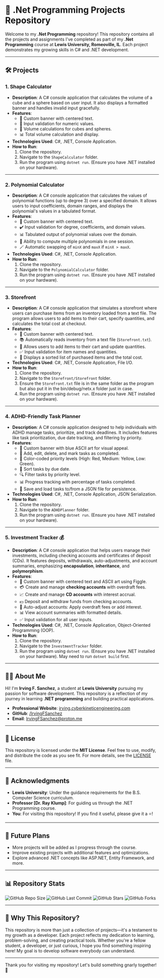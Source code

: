 # 🚀 .Net Programming Projects Repository

Welcome to my **.Net Programming** repository! This repository contains all the projects and assignments I've completed as part of my **.Net Programming** course at **Lewis University, Romeoville, IL**. Each project demonstrates my growing skills in C# and .NET development.

---

## 🛠️ Projects

### 1. **Shape Calculator**

- **Description**: A C# console application that calculates the volume of a cube and a sphere based on user input. It also displays a formatted banner and handles invalid input gracefully.
- **Features**:
  - 🎨 Custom banner with centered text.
  - 🔢 Input validation for numeric values.
  - 📐 Volume calculations for cubes and spheres.
  - 📊 Total volume calculation and display.
- **Technologies Used**: C#, .NET, Console Application.
- **How to Run**:
  1. Clone the repository.
  2. Navigate to the `ShapeCalculator` folder.
  3. Run the program using `dotnet run`. (Ensure you have .NET installed on your hardware).

---

### 2. **Polynomial Calculator**

- **Description**: A C# console application that calculates the values of polynomial functions (up to degree 3) over a specified domain. It allows users to input coefficients, domain ranges, and displays the polynomial's values in a tabulated format.
- **Features**:
  - 🎨 Custom banner with centered text.
  - ✔️ Input validation for degree, coefficients, and domain values.
  - 📊 Tabulated output of polynomial values over the domain.
  - 🔄 Ability to compute multiple polynomials in one session.
  - 🪄 Automatic swapping of `minX` and `maxX` if `minX > maxX`.
- **Technologies Used**: C#, .NET, Console Application.
- **How to Run**:
  1. Clone the repository.
  2. Navigate to the `PolynomialCalculator` folder.
  3. Run the program using `dotnet run`. (Ensure you have .NET installed on your hardware).

---

### 3. **Storefront**

- **Description**: A C# console application that simulates a storefront where users can purchase items from an inventory loaded from a text file. The program allows users to add items to their cart, specify quantities, and calculates the total cost at checkout.
- **Features**:
  - 🎨 Custom banner with centered text.
  - 📚 Automatically reads inventory from a text file (`Storefront.txt`).
  - 🛒 Allows users to add items to their cart and update quantities.
  - ✅ Input validation for item names and quantities.
  - 🧾 Displays a sorted list of purchased items and the total cost.
- **Technologies Used**: C#, .NET, Console Application, File I/O.
- **How to Run**:
  1. Clone the repository.
  2. Navigate to the `Storefront/Storefront` folder.
  3. Ensure the `Storefront.txt` file is in the same folder as the program but also put it in the bin/debug/netx.x folder just in case.
  4. Run the program using `dotnet run`. (Ensure you have .NET installed on your hardware).

---

### 4. **ADHD-Friendly Task Planner**

- **Description**: A C# console application designed to help individuals with ADHD manage tasks, prioritize, and track deadlines. It includes features like task prioritization, due date tracking, and filtering by priority.
- **Features**:
  - 🎨 Custom banner with blue ASCII art for visual appeal.
  - 📝 Add, edit, delete, and mark tasks as completed.
  - 🎨 Color-coded priority levels (High: Red, Medium: Yellow, Low: Green).
  - 📅 Sort tasks by due date.
  - 🔍 Filter tasks by priority level.
  - 📊 Progress tracking with percentage of tasks completed.
  - 💾 Save and load tasks to/from a JSON file for persistence.
- **Technologies Used**: C#, .NET, Console Application, JSON Serialization.
- **How to Run**:
  1. Clone the repository.
  2. Navigate to the `ADHDPlanner` folder.
  3. Run the program using `dotnet run`. (Ensure you have .NET installed on your hardware).

---

### 5. **Investment Tracker** 💰

- **Description**: A C# console application that helps users manage their investments, including checking accounts and certificates of deposit (CDs). It features deposits, withdrawals, auto-adjustments, and account summaries, emphasizing **encapsulation**, **inheritance**, and **polymorphism**.
- **Features**:
  - 🎨 Custom banner with centered text and ASCII art using Figgle.
  - 💳 Create and manage **checking accounts** with overdraft fees.
  - 📈 Create and manage **CD accounts** with interest accrual.
  - 💵 Deposit and withdraw funds from checking accounts.
  - 🔄 Auto-adjust accounts: Apply overdraft fees or add interest.
  - 📊 View account summaries with formatted details.
  - ✅ Input validation for all user inputs.
- **Technologies Used**: C#, .NET, Console Application, Object-Oriented Programming (OOP).
- **How to Run**:
  1. Clone the repository.
  2. Navigate to the `InvestmentTracker` folder.
  3. Run the program using `dotnet run`. (Ensure you have .NET installed on your hardware). May need to run `dotnet build` first.

---

## 🧑‍💻 About Me

Hi! I'm **Irving F. Sanchez**, a student at **Lewis University** pursuing my passion for software development. This repository is a reflection of my journey in learning **.NET programming** and building practical applications.

- **Professional Website**: [irving.cyberkineticengineering.com](https://irving.cyberkineticengineering.com/)
- **GitHub**: [/IrvingFSanchez](https://github.com/IrvingFSanchez)
- **Email**: <IrvingFSanchez@proton.me>

---

## 📜 License

This repository is licensed under the **MIT License**. Feel free to use, modify, and distribute the code as you see fit. For more details, see the [LICENSE](LICENSE) file.

---

## 🙏 Acknowledgments

- **Lewis University**: Under the guidance requirements for the B.S. Computer Science curriculum.
- **Professor [Dr. Ray Klump]**: For guiding us through the .NET Programming course.
- **You**: For visiting this repository! If you find it useful, please give it a ⭐!

---

## 🚧 Future Plans

- More projects will be added as I progress through the course.
- Improve existing projects with additional features and optimizations.
- Explore advanced .NET concepts like ASP.NET, Entity Framework, and more.

---

## 📊 Repository Stats

![GitHub Repo Size](https://img.shields.io/github/repo-size/IrvingFSanchez/.Net-Programming?style=for-the-badge)
![GitHub Last Commit](https://img.shields.io/github/last-commit/IrvingFSanchez/.Net-Programming?style=for-the-badge)
![GitHub Stars](https://img.shields.io/github/stars/IrvingFSanchez/.Net-Programming?style=for-the-badge)
![GitHub Forks](https://img.shields.io/github/forks/IrvingFSanchez/.Net-Programming?style=for-the-badge)

---

## 🌟 Why This Repository?

This repository is more than just a collection of projects—it's a testament to my growth as a developer. Each project reflects my dedication to learning, problem-solving, and creating practical tools. Whether you're a fellow student, a developer, or just curious, I hope you find something inspiring here! My goal is to develop software everybody can understand.

---

Thank you for visiting my repository! Let's build something gnarly together! 🚀
